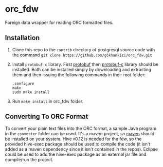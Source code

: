 orc\_fdw
========

Foreign data wrapper for reading ORC formatted files.

## Installation

1. Clone this repo to the `contrib` directory of postgresql source code with the command `git clone https://github.com/gokhankici/orc_fdw.git`
2. Install `protobuf-c` library. First [protobuf](https://code.google.com/p/protobuf/) then [protobuf-c](https://code.google.com/p/protobuf-c/) library should be installed. Both can be installed simply by downloading and extracting them and then issuing the following commands in their root folder:

    ```
    .configure
    make
    sudo make install
    ```
2. Run `make install` in orc\_fdw folder.

## Converting To ORC Format

To convert your plain text files into the ORC format, a sample Java program in the `converter` folder can be used. It's a maven project, so [maven](https://maven.apache.org/) should be installed on your system. Hive v0.12 is needed for the fdw, so the provided hive-exec package should be used to compile the code (it isn't added as a maven dependency since it isn't contained in the repos). Eclipse could be used to add the hive-exec package as an external jar file and compile/run the project.

